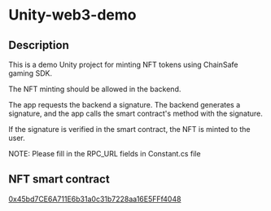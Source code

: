 # Unity-web3-demo

## Description

This is a demo Unity project for minting NFT tokens using ChainSafe gaming SDK.

The NFT minting should be allowed in the backend.

The app requests the backend a signature. The backend generates a signature, and the app calls the smart contract's method with the signature.

If the signature is verified in the smart contract, the NFT is minted to the user.

NOTE: Please fill in the RPC_URL fields in Constant.cs file


## NFT smart contract 

[0x45bd7CE6A711E6b31a0c31b7228aa16E5FFf4048](https://mumbai.polygonscan.com/address/0x45bd7CE6A711E6b31a0c31b7228aa16E5FFf4048)
